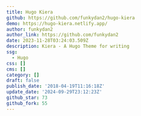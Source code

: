 ```yaml
---
title: Hugo Kiera
github: https://github.com/funkydan2/hugo-kiera
demo: https://hugo-kiera.netlify.app/
author: funkydan2
author_link: https://github.com/funkydan2
date: 2023-11-28T03:24:03.509Z
description: Kiera - A Hugo Theme for writing
ssg:
  - Hugo
css: []
cms: []
category: []
draft: false
publish_date: '2018-04-19T11:16:18Z'
update_date: '2024-09-29T23:12:23Z'
github_star: 73
github_fork: 55
---
```

